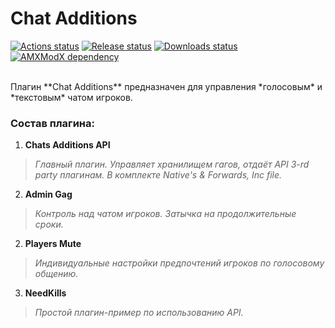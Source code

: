 # Chat Additions
[![Actions status](https://img.shields.io/github/workflow/status/wopox1337/ChatsAdditions_AMXX/Build/master)](https://github.com/wopox1337/ChatsAdditions_AMXX/actions)
[![Release status](https://img.shields.io/github/v/release/wopox1337/ChatsAdditions_AMXX?include_prereleases)](https://github.com/wopox1337/ChatsAdditions_AMXX/releases)
[![Downloads status](https://img.shields.io/github/downloads/wopox1337/ChatsAdditions_AMXX/total)](https://github.com/wopox1337/ChatsAdditions_AMXX/releases)
[![AMXModX dependency](https://img.shields.io/badge/AMXModX-%3E%3D1.9.0-blue)](https://www.amxmodx.org/downloads-new.php)

</br>
Плагин **Chat Additions** предназначен для управления *голосовым* и *текстовым* чатом игроков. 

### Состав плагина:
 1. **Chats Additions API**
> *Главный плагин. Управляет хранилищем гагов, отдаёт API 3-rd party плагинам. В комплекте Native's & Forwards, Inc file.*
 2. **Admin Gag**
> *Контроль над чатом игроков. Затычка на продолжительные сроки.*
 2. **Players Mute**
> *Индивидуальные настройки предпочтений игроков по голосовому общению.*
 3. **NeedKills**
> *Простой плагин-пример по использованию API.*

